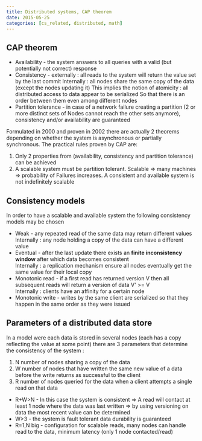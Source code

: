 ```yaml
---
title: Distributed systems, CAP theorem
date: 2015-05-25
categories: [cs_related, distributed, math]
---
```


## CAP theorem
* Availability - the system answers to all queries with a valid (but potentially not correct) response
* Consistency - externally : all reads to the system will return the value set by the last commit
  Internally : all nodes share the same copy of the data (except the nodes updating it)
  This implies the notion of atomicity : all distributed access to data appear to be serialized
  So that there is an order between them even among different nodes
* Partition tolerance - in case of a network failure creating a partition (2 or more distinct sets of
  Nodes cannot reach the other sets anymore), consistency and/or availability are guaranteed

Formulated in 2000 and proven in 2002 there are actually 2 theorems depending on whether the system is
asynchronous or partially synchronous. The practical rules proven by CAP are:

1. Only 2 properties from (availability, consistency and partition tolerance) can be achieved
2. A scalable system must be partition tolerant. Scalable => many machines => probability of
  Failures increases. A consistent and available system is not indefinitely scalable

## Consistency models
In order to have a scalable and available system the following consistency models may be chosen

* Weak - any repeated read of the same data may return different values
  Internally : any node holding a copy of the data can have a different value
* Eventual - after the last update there exists an **finite inconsistency window** after which data becomes consistent  
  Internally : a replication mechanism ensure all nodes eventually get the same value for their local copy
* Monotonic read - if a first read has returned version V then all subsequent reads will return a version of data V' >= V  
  Internally : clients have an affinity for a certain node
* Monotonic write - writes by the same client are serialized so that they happen in the same order as they were issued

## Parameters of a distributed data store
In a model were each data is stored in several nodes (each has a copy reflecting the value at some point)
there are 3 parameters that determine the consistency of the system :

1. N number of nodes sharing a copy of the data
2. W number of nodes that have written the same new value of a data before the write returns as
  successful to the client
3. R number of nodes queried for the data when a client attempts a single read on that data

* R+W>N - In this case the system is consistent => A read will contact at least 1 node where the data
  was last written => by using versioning on data the most recent value can be determined
* W>3 - the system is fault tolerant data durability is guaranteed
* R=1,N big - configuration for scalable reads, many nodes can handle read to the data, minimum
  latency (only 1 node contacted/read)

